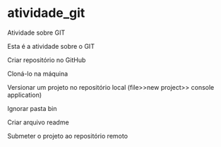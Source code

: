 # atividade_git
Atividade sobre GIT

Esta é a atividade sobre o GIT

Criar repositório no GitHub

Cloná-lo na máquina

Versionar um projeto no repositório local (file>>new project>> console application)

Ignorar pasta bin

Criar arquivo readme

Submeter o projeto ao repositório remoto